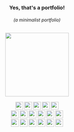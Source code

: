 <div> 

  <div align="center"> 
      <h3><strong>Yes, that's a portfolio!</strong></h3>
      <h6><i>(a minimalist portfolio)</i></h6>
  </div>
  
  
  <div align="center"> 
      <img height="200rem" src="https://i.pinimg.com/originals/18/80/ad/1880ad6f253bca33941695c3c25b54c7.gif"/>
  </div>
  
  <br>
  
  <div align="center">
    <img height="24rem" src="https://img.shields.io/badge/html5-%23E34F26.svg?style=for-the-badge&logo=html5&logoColor=white" />
    <img height="24rem" src="https://img.shields.io/badge/css3-%231572B6.svg?style=for-the-badge&logo=css3&logoColor=white" />
    <img height="24rem" src="https://img.shields.io/badge/javascript-%23323330.svg?style=for-the-badge&logo=javascript&logoColor=%23F7DF1E" />
    <img height="24rem" src="https://img.shields.io/badge/TypeScript-007ACC?style=for-the-badge&logo=typescript&logoColor=white" />
    <img height="24rem" src="https://img.shields.io/badge/bootstrap-%23563D7C.svg?style=for-the-badge&logo=bootstrap&logoColor=white" />
      <br>
    <img height="24rem" src="https://img.shields.io/badge/docker-%230db7ed.svg?style=for-the-badge&logo=docker&logoColor=white" />
    <img height="24rem" src="https://img.shields.io/badge/Angular-DD0031?style=for-the-badge&logo=angular&logoColor=white" />
    <img height="24rem" src="https://img.shields.io/badge/react-%2320232a.svg?style=for-the-badge&logo=react&logoColor=%2361DAFB" />
    <img height="24rem" src="https://img.shields.io/badge/react_native-%2320232a.svg?style=for-the-badge&logo=react&logoColor=%2361DAFB" />
    <img height="24rem" src="https://img.shields.io/badge/Electron-191970?style=for-the-badge&logo=Electron&logoColor=white" />
    <img height="24rem" src="https://img.shields.io/badge/node.js-6DA55F?style=for-the-badge&logo=node.js&logoColor=white" />
      <br>
    <img height="24rem" src="https://img.shields.io/badge/express.js-%23404d59.svg?style=for-the-badge&logo=express&logoColor=%2361DAFB"/>
    <img height="24rem" src="https://img.shields.io/badge/-GraphQL-E10098?style=for-the-badge&logo=graphql&logoColor=white" />
    <img height="24rem" src="https://img.shields.io/badge/firebase-ffca28?style=for-the-badge&logo=firebase&logoColor=black" />
    <img height="24rem" src="https://img.shields.io/badge/MySQL-005C84?style=for-the-badge&logo=mysql&logoColor=white" />
    <img height="24rem" src="https://img.shields.io/badge/MongoDB-4EA94B?style=for-the-badge&logo=mongodb&logoColor=white" />
    <img height="24rem" src="https://img.shields.io/badge/Linux-FCC624?style=for-the-badge&logo=linux&logoColor=black" />
  </div>
  
</div>
